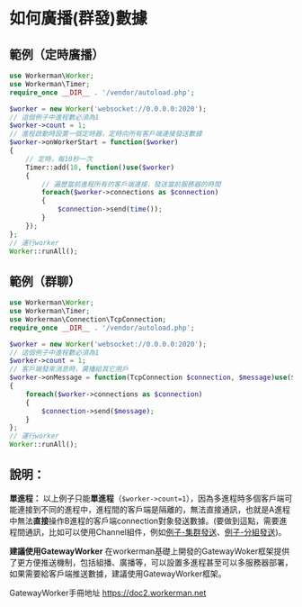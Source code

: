 # 如何廣播(群發)數據

## 範例（定時廣播）

```php
use Workerman\Worker;
use Workerman\Timer;
require_once __DIR__ . '/vendor/autoload.php';

$worker = new Worker('websocket://0.0.0.0:2020');
// 這個例子中進程數必須為1
$worker->count = 1;
// 進程啟動時設置一個定時器，定時向所有客戶端連接發送數據
$worker->onWorkerStart = function($worker)
{
    // 定時，每10秒一次
    Timer::add(10, function()use($worker)
    {
        // 遍歷當前進程所有的客戶端連接，發送當前服務器的時間
        foreach($worker->connections as $connection)
        {
            $connection->send(time());
        }
    });
};
// 運行worker
Worker::runAll();
```

## 範例（群聊）

```php
use Workerman\Worker;
use Workerman\Timer;
use Workerman\Connection\TcpConnection;
require_once __DIR__ . '/vendor/autoload.php';

$worker = new Worker('websocket://0.0.0.0:2020');
// 這個例子中進程數必須為1
$worker->count = 1;
// 客戶端發來消息時，廣播給其它用戶
$worker->onMessage = function(TcpConnection $connection, $message)use($worker)
{
    foreach($worker->connections as $connection)
    {
        $connection->send($message);
    }
};
// 運行worker
Worker::runAll();
```

## 說明：
**單進程：**
以上例子只能**單進程**（```$worker->count=1```），因為多進程時多個客戶端可能連接到不同的進程中，進程間的客戶端是隔離的，無法直接通訊，也就是A進程中無法**直接**操作B進程的客戶端connection對象發送數據。(要做到這點，需要進程間通訊，比如可以使用Channel組件，例如[例子-集群發送](../components/channel-examples.md)、[例子-分組發送](../components/channel-examples2.md))。

**建議使用GatewayWorker**
在workerman基礎上開發的GatewayWoker框架提供了更方便推送機制，包括組播、廣播等，可以設置多進程甚至可以多服務器部署，如果需要給客戶端推送數據，建議使用GatewayWorker框架。

GatewayWorker手冊地址 https://doc2.workerman.net
